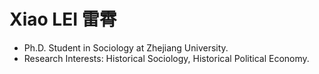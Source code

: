 # Xiao LEI 雷霄
- Ph.D. Student in Sociology at Zhejiang University.
- Research Interests: Historical Sociology, Historical Political Economy. 
